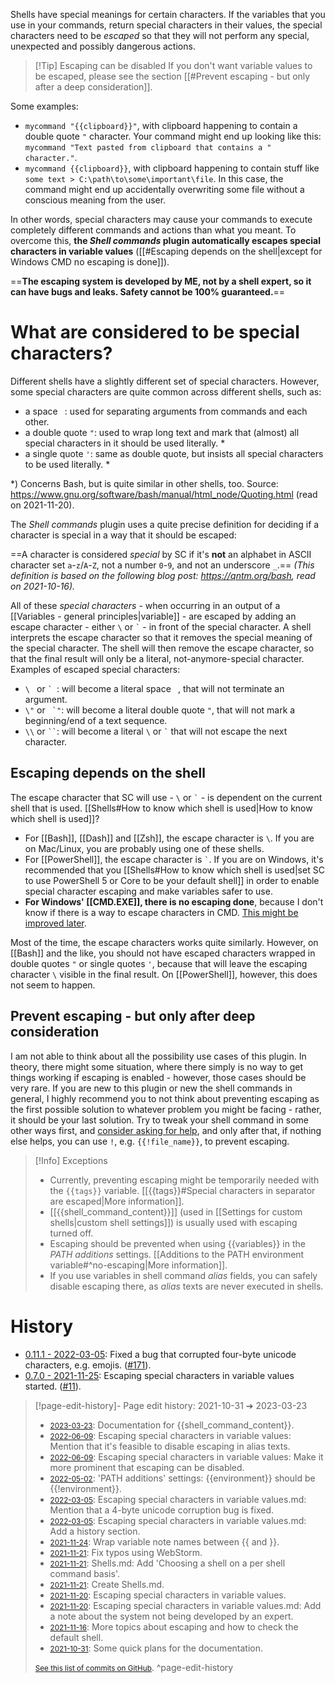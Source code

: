 Shells have special meanings for certain characters. If the variables that you use in your commands, return special characters in their values, the special characters need to be *escaped* so that they will not perform any special, unexpected and possibly dangerous actions.

> [!Tip] Escaping can be disabled
> If you don't want variable values to be escaped, please see the section [[#Prevent escaping - but only after a deep consideration]].

Some examples:
- `mycommand "{{clipboard}}"`, with clipboard happening to contain a double quote `"` character. Your command might end up looking like this: `mycommand "Text pasted from clipboard that contains a " character."`.
- `mycommand {{clipboard}}`, with clipboard happening to contain stuff like `some text > C:\path\to\some\important\file`. In this case, the command might end up accidentally overwriting some file without a conscious meaning from the user.

In other words, special characters may cause your commands to execute completely different commands and actions than what you meant. To overcome this, **the *Shell commands* plugin automatically escapes special characters in variable values** ([[#Escaping depends on the shell|except for Windows CMD no escaping is done]]).

==**The escaping system is developed by ME, not by a shell expert, so it can have bugs and leaks. Safety cannot be 100% guaranteed.**==

# What are considered to be special characters?
Different shells have a slightly different set of special characters. However, some special characters are quite common across different shells, such as:
- a space ` `: used for separating arguments from commands and each other.
- a double quote `"`: used to wrap long text and mark that (almost) all special characters in it should be used literally. \*
- a single quote `'`: same as double quote, but insists all special characters to be used literally. \*

\*) Concerns Bash, but is quite similar in other shells, too. Source: https://www.gnu.org/software/bash/manual/html_node/Quoting.html (read on 2021-11-20).

The *Shell commands* plugin uses a quite precise definition for deciding if a character is special in a way that it should be escaped:

==A character is considered *special* by SC if it's **not** an alphabet in ASCII character set `a`-`z`/`A`-`Z`, not a number `0`-`9`, and not an underscore `_`.==
*(This definition is based on the following blog post: https://qntm.org/bash, read on 2021-10-16).*

All of these *special characters* - when occurring in an output of a [[Variables - general principles|variable]] - are escaped by adding an escape character - either `\` or `` ` `` - in front of the special character. A shell interprets the escape character so that it removes the special meaning of the special character. The shell will then remove the escape character, so that the final result will only be a literal, not-anymore-special character. Examples of escaped special characters:
- `\ ` or `` `  ``: will become a literal space ` `, that will not terminate an argument.
- `\"` or `` `"``: will become a literal double quote `"`, that will not mark a beginning/end of a text sequence.
- `\\` or ``` `` ```: will become a literal `\` or `` ` `` that will not escape the next character.

## Escaping depends on the shell
The escape character that SC will use - `\` or `` ` `` - is dependent on the current shell that is used. [[Shells#How to know which shell is used|How to know which shell is used]]?

- For [[Bash]], [[Dash]] and [[Zsh]], the escape character is `\`. If you are on Mac/Linux, you are probably using one of these shells.
- For [[PowerShell]], the escape character is `` ` ``. If you are on Windows, it's recommended that you [[Shells#How to know which shell is used|set SC to use PowerShell 5 or Core to be your default shell]] in order to enable special character escaping and make variables safer to use.
- **For Windows' [[CMD.EXE]], there is no escaping done**, because I don't know if there is a way to escape characters in CMD. [This might be improved later](https://github.com/Taitava/obsidian-shellcommands/discussions/106).

Most of the time, the escape characters works quite similarly. However, on [[Bash]] and the like, you should not have escaped characters wrapped in double quotes `"`  or single quotes `'`, because that will leave the escaping character `\` visible in the final result. On [[PowerShell]], however, this does not seem to happen.

## Prevent escaping - but only after deep consideration
I am not able to think about all the possibility use cases of this plugin. In theory, there might some situation, where there simply is no way to get things working if escaping is enabled - however, those cases should be very rare. If you are new to this plugin or new the shell commands in general, I highly recommend you to not think about preventing escaping as the first possible solution to whatever problem you might be facing - rather, it should be your last solution. Try to tweak your shell command in some other ways first, and [consider asking for help](https://github.com/Taitava/obsidian-shellcommands/discussions/categories/q-a), and only after that, if nothing else helps, you can use `!`, e.g. `{{!file_name}}`, to prevent escaping.

> [!Info] Exceptions
> - Currently, preventing escaping might be temporarily needed with the `{{tags}}` variable. [[{{tags}}#Special characters in separator are escaped|More information]].
> - [[{{shell_command_content}}]] (used in [[Settings for custom shells|custom shell settings]]) is usually used with escaping turned off.
> - Escaping should be prevented when using {{variables}} in the *PATH additions* settings. [[Additions to the PATH environment variable#^no-escaping|More information]].
> - If you use variables in shell command *alias* fields, you can safely disable escaping there, as *alias* texts are never executed in shells.

# History
- [0.11.1 - 2022-03-05](https://github.com/Taitava/obsidian-shellcommands/blob/main/CHANGELOG.md#0111---2022-03-05): Fixed a bug that corrupted four-byte unicode characters, e.g. emojis. ([#171](https://github.com/Taitava/obsidian-shellcommands/issues/171)).
- [0.7.0 - 2021-11-25](https://github.com/Taitava/obsidian-shellcommands/blob/main/CHANGELOG.md#070---2021-11-25): Escaping special characters in variable values started. ([#11](https://github.com/Taitava/obsidian-shellcommands/issues/11)).

> [!page-edit-history]- Page edit history: 2021-10-31 &#10132; 2023-03-23
> - [<small>2023-03-23</small>](https://github.com/Taitava/obsidian-shellcommands-documentation/commit/07644d90d4a01c20fd0a151a7fec543000df0a54): Documentation for {{shell_command_content}}.
> - [<small>2022-06-09</small>](https://github.com/Taitava/obsidian-shellcommands-documentation/commit/a6d98af9f752d83d8546719680419c2bd6973987): Escaping special characters in variable values: Mention that it's feasible to disable escaping in alias texts.
> - [<small>2022-06-09</small>](https://github.com/Taitava/obsidian-shellcommands-documentation/commit/3327495afa8b2202864b59e13246b29d4e4a3bc0): Escaping special characters in variable values: Make it more prominent that escaping can be disabled.
> - [<small>2022-05-02</small>](https://github.com/Taitava/obsidian-shellcommands-documentation/commit/ec4c6a61c51fc5c5a9c2ddb78469e671cffae9d1): 'PATH additions' settings: {{environment}} should be {{!environment}}.
> - [<small>2022-03-05</small>](https://github.com/Taitava/obsidian-shellcommands-documentation/commit/2cb5f2e7896619b6e8b026b7744282b98d605528): Escaping special characters in variable values.md: Mention that a 4-byte unicode corruption bug is fixed.
> - [<small>2022-03-05</small>](https://github.com/Taitava/obsidian-shellcommands-documentation/commit/8fc69b0f06842d47adc8143b3815ce3a0cab482f): Escaping special characters in variable values.md: Add a history section.
> - [<small>2021-11-24</small>](https://github.com/Taitava/obsidian-shellcommands-documentation/commit/da2bc9e5eee499f12b6cc2c4952739652b999de1): Wrap variable note names between {{ and }}.
> - [<small>2021-11-21</small>](https://github.com/Taitava/obsidian-shellcommands-documentation/commit/f368a217fcc5484e3f078b598d6a2c3e2cbe35cb): Fix typos using WebStorm.
> - [<small>2021-11-21</small>](https://github.com/Taitava/obsidian-shellcommands-documentation/commit/118aaeb67eed11873cbe54c98b0f74b152b1c210): Shells.md: Add 'Choosing a shell on a per shell command basis'.
> - [<small>2021-11-21</small>](https://github.com/Taitava/obsidian-shellcommands-documentation/commit/3010cd79f48e79b997509b6a8a1b0bad5a23993b): Create Shells.md.
> - [<small>2021-11-20</small>](https://github.com/Taitava/obsidian-shellcommands-documentation/commit/1f4d7bbadccbb367d8f75d5b9d7f045f5b9a2954): Escaping special characters in variable values.
> - [<small>2021-11-20</small>](https://github.com/Taitava/obsidian-shellcommands-documentation/commit/6eaebca7665be014aa0c07fd9a91bad9356dc541): Escaping special characters in variable values.md: Add a note about the system not being developed by an expert.
> - [<small>2021-11-16</small>](https://github.com/Taitava/obsidian-shellcommands-documentation/commit/72deca128a6c88e6ed8afaa14700609cc3670655): More topics about escaping and how to check the default shell.
> - [<small>2021-10-31</small>](https://github.com/Taitava/obsidian-shellcommands-documentation/commit/2dd3261379bc2817e7ea01b96872402ad7c3c4d1): Some quick plans for the documentation.
> 
> [<small>See this list of commits on GitHub</small>](https://github.com/Taitava/obsidian-shellcommands-documentation/commits/main/./Variables/Escaping%20special%20characters%20in%20variable%20values.md).
> ^page-edit-history